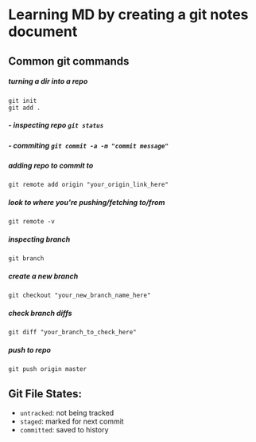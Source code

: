 # Learning MD by creating a git notes document
## Common git commands
##### turning a dir into a repo
```
git init
git add .
```
##### - inspecting repo `git status`
##### - commiting `git commit -a -m "commit message"`
##### adding repo to commit to
`git remote add origin "your_origin_link_here"`
##### look to where you're pushing/fetching to/from
`git remote -v`
##### inspecting branch
`git branch`
##### create a new branch
`git checkout "your_new_branch_name_here"`
##### check branch diffs
`git diff "your_branch_to_check_here"`
##### push to repo
`git push origin master`

## Git File States:
- `untracked`: not being tracked
- `staged`: marked for next commit
- `committed`: saved to history
